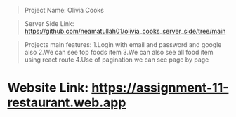 >Project Name: Olivia Cooks

>Server Side Link: https://github.com/neamatullah01/olivia_cooks_server_side/tree/main

>Projects main features:
>1.Login with email and password and google also
>2.We can see top foods item
>3.We can also see all food item using react route
>4.Use of pagination we can see page by page

# Website Link: https://assignment-11-restaurant.web.app
